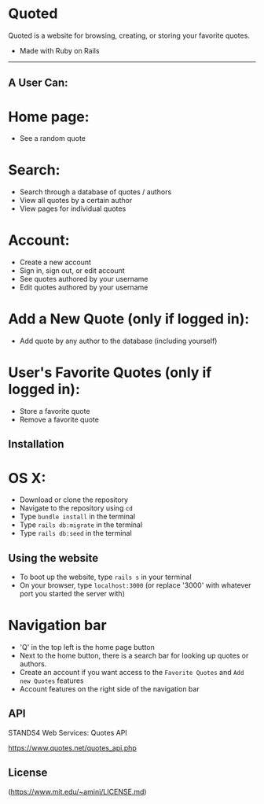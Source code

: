 Quoted
===============

Quoted is a website for browsing, creating, or storing your favorite quotes.

- Made with Ruby on Rails

---

## A User Can:

# Home page:

- See a random quote

# Search:

- Search through a database of quotes / authors
- View all quotes by a certain author
- View pages for individual quotes

# Account:

- Create a new account
- Sign in, sign out, or edit account
- See quotes authored by your username
- Edit quotes authored by your username

# Add a New Quote (only if logged in):

- Add quote by any author to the database (including yourself)

# User's Favorite Quotes (only if logged in):

- Store a favorite quote 
- Remove a favorite quote

## Installation

# OS X:

- Download or clone the repository
- Navigate to the repository using `cd`
- Type `bundle install` in the terminal
- Type `rails db:migrate` in the terminal
- Type `rails db:seed` in the terminal

## Using the website

- To boot up the website, type `rails s` in your terminal
- On your browser, type `localhost:3000` (or replace '3000' with whatever port you started the server with)

# Navigation bar

- 'Q' in the top left is the home page button
- Next to the home button, there is a search bar for looking up quotes or authors.
- Create an account if you want access to the `Favorite Quotes` and `Add new Quotes` features
- Account features on the right side of the navigation bar

## API
STANDS4 Web Services:
Quotes API

https://www.quotes.net/quotes_api.php

## License

(https://www.mit.edu/~amini/LICENSE.md)